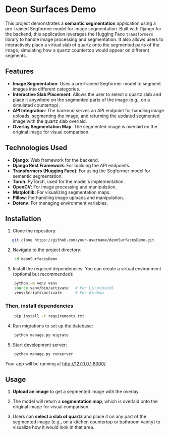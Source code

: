 # Deon Surfaces Demo

This project demonstrates a **semantic segmentation** application using a pre-trained Segformer model for image segmentation. Built with Django for the backend, this application leverages the Hugging Face `transformers` library to handle image processing and segmentation. It also allows users to interactively place a virtual slab of quartz onto the segmented parts of the image, simulating how a quartz countertop would appear on different segments.

## Features

- **Image Segmentation**: Uses a pre-trained Segformer model to segment images into different categories.
- **Interactive Slab Placement**: Allows the user to select a quartz slab and place it anywhere on the segmented parts of the image (e.g., on a simulated countertop).
- **API Integration**: The backend serves an API endpoint for handling image uploads, segmenting the image, and returning the updated segmented image with the quartz slab overlaid.
- **Overlay Segmentation Map**: The segmented image is overlaid on the original image for visual comparison.
  
## Technologies Used

- **Django**: Web framework for the backend.
- **Django Rest Framework**: For building the API endpoints.
- **Transformers (Hugging Face)**: For using the Segformer model for semantic segmentation.
- **Torch**: PyTorch, used for the model's implementation.
- **OpenCV**: For image processing and manipulation.
- **Matplotlib**: For visualizing segmentation maps.
- **Pillow**: For handling image uploads and manipulation.
- **Dotenv**: For managing environment variables.

## Installation

1. Clone the repository:

```bash
   git clone https://github.com/your-username/deonSurfacesDemo.git
```

2. Navigate to the project directory:
```bash
    cd deonSurfacesDemo
```

3. Install the required dependencies. You can create a virtual environment (optional but recommended):
```bash
    python -m venv venv
    source venv/bin/activate   # For Linux/macOS
    venv\Scripts\activate      # For Windows
```

### Then, install dependencies
```bash
    pip install -r requirements.txt
```

4. Run migrations to set up the database:
```bash
    python manage.py migrate
```

5. Start development server:
```bash
    python manage.py runserver
```
Your app will be running at http://127.0.0.1:8000/.


## Usage

1. **Upload an image** to get a segmented image with the overlay.

2. The model will return a **segmentation map**, which is overlaid onto the original image for visual comparison.

3. Users can **select a slab of quartz** and place it on any part of the segmented image (e.g., on a kitchen countertop or bathroom vanity) to visualize how it would look in that area.
